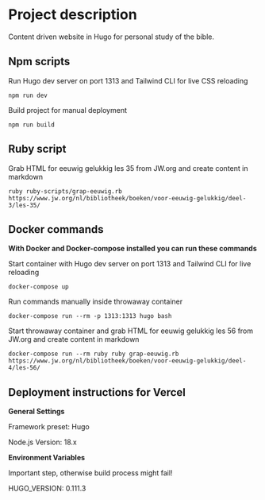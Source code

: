 # Project description

Content driven website in Hugo for personal study of the bible.

## Npm scripts

Run Hugo dev server on port 1313 and Tailwind CLI for live CSS reloading

```
npm run dev
```

Build project for manual deployment

```
npm run build
```

## Ruby script

Grab HTML for eeuwig gelukkig les 35 from JW.org and create content in markdown

```
ruby ruby-scripts/grap-eeuwig.rb https://www.jw.org/nl/bibliotheek/boeken/voor-eeuwig-gelukkig/deel-3/les-35/
```

## Docker commands

**With Docker and Docker-compose installed you can run these commands**

Start container with Hugo dev server on port 1313 and Tailwind CLI for live reloading

```
docker-compose up
```

Run commands manually inside throwaway container

```
docker-compose run --rm -p 1313:1313 hugo bash
```

Start throwaway container and grab HTML for eeuwig gelukkig les 56 from JW.org and create content in markdown

```
docker-compose run --rm ruby ruby grap-eeuwig.rb https://www.jw.org/nl/bibliotheek/boeken/voor-eeuwig-gelukkig/deel-4/les-56/
```

## Deployment instructions for Vercel

**General Settings**

Framework preset: Hugo

Node.js Version: 18.x

**Environment Variables**

Important step, otherwise build process might fail!

HUGO_VERSION: 0.111.3

